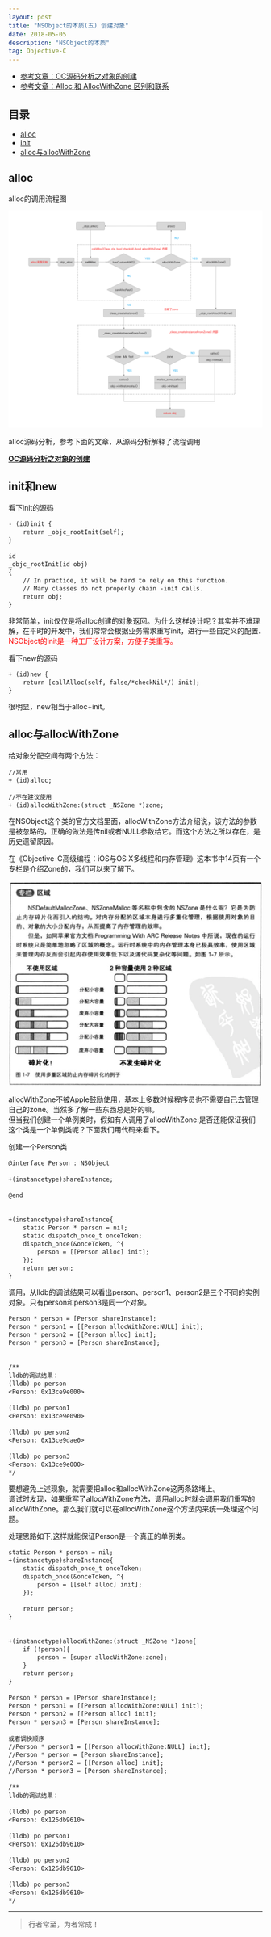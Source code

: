 ```yaml
---
layout: post
title: "NSObject的本质(五) 创建对象"
date: 2018-05-05
description: "NSObject的本质"
tag: Objective-C
---
```




- [参考文章：OC源码分析之对象的创建](https://juejin.im/post/5de08bf85188254fc26bc242)
- [参考文章：Alloc 和 AllocWithZone 区别和联系](https://www.jianshu.com/p/e40417fa3fad)


## 目录


- [alloc](#content1)   
- [init](#content2)   
- [alloc与allocWithZone](#content3) 



<!-- ************************************************ -->
## <a id="content1"></a>alloc

alloc的调用流程图

<img src="/images/underlying/oc6.png" alt="img">

alloc源码分析，参考下面的文章，从源码分析解释了流程调用

**[OC源码分析之对象的创建](https://juejin.im/post/5de08bf85188254fc26bc242)**


<!-- ************************************************ -->
## <a id="content2"></a>init和new
看下init的源码
```objc
- (id)init {
    return _objc_rootInit(self);
}

id
_objc_rootInit(id obj)
{
    // In practice, it will be hard to rely on this function.
    // Many classes do not properly chain -init calls.
    return obj;
}
```
非常简单，init仅仅是将alloc创建的对象返回。为什么这样设计呢？其实并不难理解，在平时的开发中，我们常常会根据业务需求重写init，进行一些自定义的配置.     
<span style='color:red'>NSObject的init是一种工厂设计方案，方便子类重写。</span>

看下new的源码
```objc
+ (id)new {
    return [callAlloc(self, false/*checkNil*/) init];
}
```
很明显，new相当于alloc+init。


<!-- ************************************************ -->
## <a id="content3"></a>alloc与allocWithZone

给对象分配空间有两个方法：
```
//常用
+ (id)alloc;

//不在建议使用
+ (id)allocWithZone:(struct _NSZone *)zone;
```
在NSObject这个类的官方文档里面，allocWithZone方法介绍说，该方法的参数是被忽略的，正确的做法是传nil或者NULL参数给它。而这个方法之所以存在，是历史遗留原因。

在《Objective-C高级编程：iOS与OS X多线程和内存管理》这本书中14页有一个专栏是介绍Zone的，我们可以来了解下。

<img src="/images/underlying/oc7.png" alt="img">

allocWithZone不被Apple鼓励使用，基本上多数时候程序员也不需要自己去管理自己的zone。当然多了解一些东西总是好的嘛。     
但当我们创建一个单例类时，假如有人调用了allocWithZone:是否还能保证我们这个类是一个单例类呢？下面我们用代码来看下。     

创建一个Person类
```objc
@interface Person : NSObject

+(instancetype)shareInstance;

@end


+(instancetype)shareInstance{
    static Person * person = nil;
    static dispatch_once_t onceToken;
    dispatch_once(&onceToken, ^{
        person = [[Person alloc] init];
    });
    return person;
}
```

调用，从lldb的调试结果可以看出person、person1、person2是三个不同的实例对象。只有person和person3是同一个对象。
```objc
Person * person = [Person shareInstance];
Person * person1 = [[Person allocWithZone:NULL] init];
Person * person2 = [[Person alloc] init];
Person * person3 = [Person shareInstance];


/**
lldb的调试结果：
(lldb) po person
<Person: 0x13ce9e000>

(lldb) po person1
<Person: 0x13ce9e090>

(lldb) po person2
<Person: 0x13ce9dae0>

(lldb) po person3
<Person: 0x13ce9e000>
*/
```

要想避免上述现象，就需要把alloc和allocWithZone这两条路堵上。     
调试时发现，如果重写了allocWithZone方法，调用alloc时就会调用我们重写的allocWithZone。那么我们就可以在allocWithZone这个方法内来统一处理这个问题。

处理思路如下,这样就能保证Person是一个真正的单例类。
```objc
static Person * person = nil;
+(instancetype)shareInstance{
    static dispatch_once_t onceToken;
    dispatch_once(&onceToken, ^{
        person = [[self alloc] init];
    });

    return person;
}


+(instancetype)allocWithZone:(struct _NSZone *)zone{
    if (!person){
        person = [super allocWithZone:zone];
    }
    return person;
}

Person * person = [Person shareInstance];
Person * person1 = [[Person allocWithZone:NULL] init];
Person * person2 = [[Person alloc] init];
Person * person3 = [Person shareInstance];

或者调换顺序
//Person * person1 = [[Person allocWithZone:NULL] init];
//Person * person = [Person shareInstance];
//Person * person2 = [[Person alloc] init];
//Person * person3 = [Person shareInstance];

/**
lldb的调试结果：

(lldb) po person 
<Person: 0x126db9610>

(lldb) po person1
<Person: 0x126db9610>

(lldb) po person2
<Person: 0x126db9610>

(lldb) po person3
<Person: 0x126db9610>
*/
```

----------
>  行者常至，为者常成！



